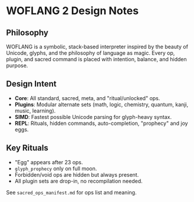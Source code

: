 # WOFLANG 2 Design Notes

## Philosophy

WOFLANG is a symbolic, stack-based interpreter inspired by the beauty of Unicode, glyphs, and the philosophy of language as magic. Every op, plugin, and sacred command is placed with intention, balance, and hidden purpose.

## Design Intent

- **Core**: All standard, sacred, meta, and "ritual/unlocked" ops.
- **Plugins**: Modular alternate sets (math, logic, chemistry, quantum, kanji, music, learning).
- **SIMD**: Fastest possible Unicode parsing for glyph-heavy syntax.
- **REPL**: Rituals, hidden commands, auto-completion, "prophecy" and joy eggs.

## Key Rituals

- "Egg" appears after 23 ops.
- `glyph_prophecy` only on full moon.
- Forbidden/void ops are hidden but always present.
- All plugin sets are drop-in, no recompilation needed.

See `sacred_ops_manifest.md` for ops list and meaning.

